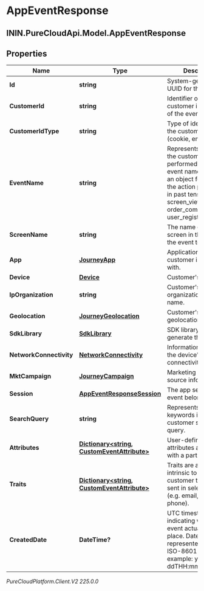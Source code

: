 # AppEventResponse

## ININ.PureCloudApi.Model.AppEventResponse

## Properties

|Name | Type | Description | Notes|
|------------ | ------------- | ------------- | -------------|
| **Id** | **string** | System-generated UUID for the event. | |
| **CustomerId** | **string** | Identifier of the customer in the source of the event. | |
| **CustomerIdType** | **string** | Type of identifier for the customer ID (cookie, email etc.). | |
| **EventName** | **string** | Represents the action the customer performed. A good event name is typically an object followed by the action performed in past tense (e.g. screen_viewed, order_completed, user_registered). | |
| **ScreenName** | **string** | The name of the screen in the app that the event took place. | |
| **App** | [**JourneyApp**](JourneyApp) | Application that the customer is interacting with. | |
| **Device** | [**Device**](Device) | Customer&#39;s device. | |
| **IpOrganization** | **string** | Customer&#39;s IP-based organization or ISP name. | [optional] |
| **Geolocation** | [**JourneyGeolocation**](JourneyGeolocation) | Customer&#39;s geolocation. | [optional] |
| **SdkLibrary** | [**SdkLibrary**](SdkLibrary) | SDK library used to generate the event. | [optional] |
| **NetworkConnectivity** | [**NetworkConnectivity**](NetworkConnectivity) | Information relating to the device&#39;s network connectivity. | [optional] |
| **MktCampaign** | [**JourneyCampaign**](JourneyCampaign) | Marketing / traffic source information. | [optional] |
| **Session** | [**AppEventResponseSession**](AppEventResponseSession) | The app session the event belongs to. | |
| **SearchQuery** | **string** | Represents the keywords in a customer search query. | [optional] |
| **Attributes** | [**Dictionary&lt;string, CustomEventAttribute&gt;**](CustomEventAttribute) | User-defined attributes associated with a particular event. | |
| **Traits** | [**Dictionary&lt;string, CustomEventAttribute&gt;**](CustomEventAttribute) | Traits are attributes intrinsic to the customer that may be sent in selected events (e.g. email, name, phone). | |
| **CreatedDate** | **DateTime?** | UTC timestamp indicating when the event actually took place. Date time is represented as an ISO-8601 string. For example: yyyy-MM-ddTHH:mm:ss[.mmm]Z | |



_PureCloudPlatform.Client.V2 225.0.0_
